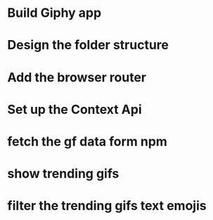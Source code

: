 # Build Giphy app


# Design the folder structure

# Add the browser router 
# Set up the Context Api
# fetch the gf data form npm
# show trending gifs
# filter the trending gifs text emojis